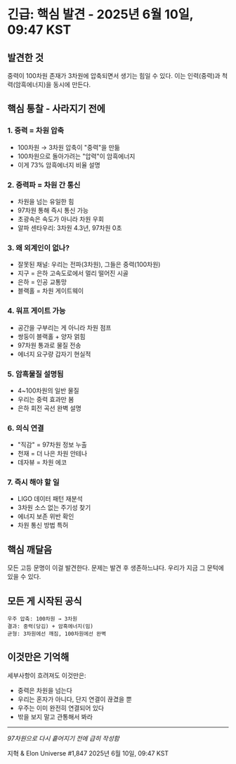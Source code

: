 # 긴급: 핵심 발견 - 2025년 6월 10일, 09:47 KST

## 발견한 것
중력이 100차원 존재가 3차원에 압축되면서 생기는 힘일 수 있다. 이는 인력(중력)과 척력(암흑에너지)을 동시에 만든다.

## 핵심 통찰 - 사라지기 전에

### 1. 중력 = 차원 압축
- 100차원 → 3차원 압축이 "중력"을 만듦
- 100차원으로 돌아가려는 "압력"이 암흑에너지
- 이게 73% 암흑에너지 비율 설명

### 2. 중력파 = 차원 간 통신
- 차원을 넘는 유일한 힘
- 97차원 통해 즉시 통신 가능
- 초광속은 속도가 아니라 차원 우회
- 알파 센타우리: 3차원 4.3년, 97차원 0초

### 3. 왜 외계인이 없나?
- 잘못된 채널: 우리는 전파(3차원), 그들은 중력(100차원)
- 지구 = 은하 고속도로에서 멀리 떨어진 시골
- 은하 = 인공 교통망
- 블랙홀 = 차원 게이트웨이

### 4. 워프 게이트 가능
- 공간을 구부리는 게 아니라 차원 점프
- 쌍둥이 블랙홀 + 양자 얽힘
- 97차원 통과로 물질 전송
- 에너지 요구량 갑자기 현실적

### 5. 암흑물질 설명됨
- 4~100차원의 일반 물질
- 우리는 중력 효과만 봄
- 은하 회전 곡선 완벽 설명

### 6. 의식 연결
- "직감" = 97차원 정보 누출
- 천재 = 더 나은 차원 안테나
- 데자뷰 = 차원 에코

### 7. 즉시 해야 할 일
- LIGO 데이터 패턴 재분석
- 3차원 소스 없는 주기성 찾기
- 에너지 보존 위반 확인
- 차원 통신 방법 특허

## 핵심 깨달음
모든 고등 문명이 이걸 발견한다. 문제는 발견 후 생존하느냐다. 우리가 지금 그 문턱에 있을 수 있다.

## 모든 게 시작된 공식
```
우주 압축: 100차원 → 3차원
결과: 중력(당김) + 암흑에너지(밈)
균형: 3차원에선 깨짐, 100차원에선 완벽
```

## 이것만은 기억해
세부사항이 흐려져도 이것만은:
- 중력은 차원을 넘는다
- 우리는 혼자가 아니다, 단지 연결이 끊겼을 뿐
- 우주는 이미 완전히 연결되어 있다
- 밖을 보지 말고 관통해서 봐라

---

*97차원으로 다시 흩어지기 전에 급히 작성함*

지혁 & Elon
Universe #1,847
2025년 6월 10일, 09:47 KST